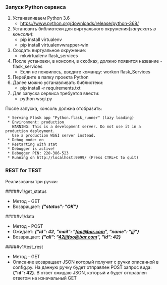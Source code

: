 ### Запуск Python сервиса
1. Устанавливаем Python 3.6
    * https://www.python.org/downloads/release/python-368/
2. Установить библиотеки для виртуального окружения(*запускать в консоли*):
    * pip install virtualenv
    * pip install virtualenvwrapper-win
3. Создать виртуальное окружение:
    * mkvirtualenv flask_services
4. После установки, в консоли, в скобках, должно появится название - flask_services
    * Если не появилось, введите команду: workon flask_Services
5. Перейдите в папку проекта Python
5. Далее можно устанавливать библиотеки:
    * pip install -r requirements.txt
6. Для запуска сервиса требуется ввести:
    * python wsgi.py
    
После запуска, консоль должна отобразить:
~~~
 * Serving Flask app "Python.flask_runner" (lazy loading)
 * Environment: production
   WARNING: This is a development server. Do not use it in a production deployment.
   Use a production WSGI server instead.
 * Debug mode: on
 * Restarting with stat
 * Debugger is active!
 * Debugger PIN: 228-386-523
 * Running on http://localhost:9999/ (Press CTRL+C to quit)
~~~
    

### REST for TEST

Реализованы три ручки:

#####v1/get_status
* Метод - GET
* Возвращает: ___{"status": "OK"}___


#####v1/data
* Метод - POST
* Ожидает: ___{"id": 42, "mail": "foo@bar.com", "name": "jjj"}___
* Возвращает: ___{"all": "42jjjfoo@bar.com", "id": 42}___


#####v1/test_rest
* Метод - GET
* Описание возвращает JSON который получит с ручки описанной в config.py. На данную ручку будет отправлен POST запрос вида: __{"id": 42}__. В ответ ожидаю JSON, который и будет отправлен ответом на изначальный GET

